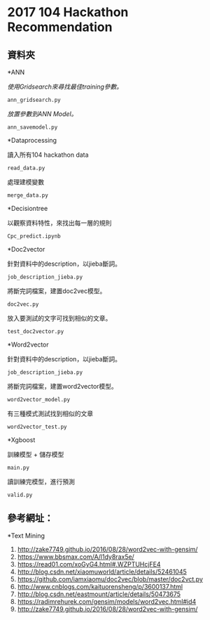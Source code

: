 # 2017 104 Hackathon Recommendation
## 資料夾
*ANN

*使用Gridsearch來尋找最佳training參數。*
```
ann_gridsearch.py
```
*放置參數到ANN Model。*
```
ann_savemodel.py
```
*Dataprocessing

讀入所有104 hackathon data
```
read_data.py
```
處理建模變數
```
merge_data.py
```
*Decisiontree

以觀察資料特性，來找出每一層的規則
```
Cpc_predict.ipynb
```
*Doc2vector

針對資料中的description，以jieba斷詞。
```
job_description_jieba.py
```
將斷完詞檔案，建置doc2vec模型。
```
doc2vec.py
```
放入要測試的文字可找到相似的文章。
```
test_doc2vector.py
```
*Word2vector

針對資料中的description，以jieba斷詞。
```
job_description_jieba.py
```
將斷完詞檔案，建置word2vector模型。
```
word2vector_model.py
```
有三種模式測試找到相似的文章
```
word2vector_test.py
```
*Xgboost

訓練模型 + 儲存模型
```
main.py
```
讀訓練完模型，進行預測
```
valid.py
```
## 參考網址：
*Text Mining

1. http://zake7749.github.io/2016/08/28/word2vec-with-gensim/
2. https://www.bbsmax.com/A/l1dy8rax5e/
3. https://read01.com/xoGyG4.html#.WZPTUHcjFE4
4. http://blog.csdn.net/xiaomuworld/article/details/52461045
5. https://github.com/iamxiaomu/doc2vec/blob/master/doc2vct.py
6. http://www.cnblogs.com/kaituorensheng/p/3600137.html
7. http://blog.csdn.net/eastmount/article/details/50473675
8. https://radimrehurek.com/gensim/models/word2vec.html#id4
9. http://zake7749.github.io/2016/08/28/word2vec-with-gensim/